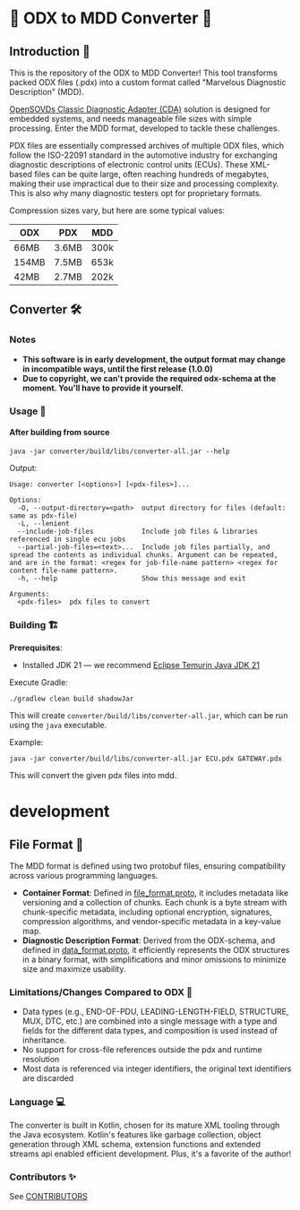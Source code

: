 # 🚗 ODX to MDD Converter 🚀

## Introduction 🌟

This is the repository of the ODX to MDD Converter! This tool transforms packed ODX files (.pdx) into a custom format called "Marvelous Diagnostic Description" (MDD).

[OpenSOVDs Classic Diagnostic Adapter (CDA)](https://github.com/eclipse-opensovd/classic-diagnostic-adapter) solution is designed for embedded systems, and needs manageable file sizes with simple processing. Enter the MDD format, developed to tackle these challenges.

PDX files are essentially compressed archives of multiple ODX files, which follow the ISO-22091 standard in the automotive industry for exchanging diagnostic descriptions of electronic control units (ECUs). These XML-based files can be quite large, often reaching hundreds of megabytes, making their use impractical due to their size and processing complexity. This is also why many diagnostic testers opt for proprietary formats.

Compression sizes vary, but here are some typical values:

| ODX   | PDX   | MDD  |
|-------|-------|------|
| 66MB  | 3.6MB | 300k |
| 154MB | 7.5MB | 653k |
| 42MB  | 2.7MB | 202k |

## Converter 🛠️

### Notes 
- __This software is in early development, the output format may change in incompatible ways, until the first release (1.0.0)__
- __Due to copyright, we can't provide the required odx-schema at the moment. You'll have to provide it yourself.__

### Usage 📜


#### After building from source

```shell
java -jar converter/build/libs/converter-all.jar --help
```

Output:
```
Usage: converter [<options>] [<pdx-files>]...

Options:
  -O, --output-directory=<path>  output directory for files (default: same as pdx-file)
  -L, --lenient
  --include-job-files            Include job files & libraries referenced in single ecu jobs
  --partial-job-files=<text>...  Include job files partially, and spread the contents as individual chunks. Argument can be repeated, and are in the format: <regex for job-file-name pattern> <regex for content file-name pattern>.
  -h, --help                     Show this message and exit

Arguments:
  <pdx-files>  pdx files to convert
```

### Building 🏗️

**Prerequisites**:
- Installed JDK 21 — we recommend [Eclipse Temurin Java JDK 21](https://adoptium.net/temurin/releases?version=21&os=any&arch=any)

Execute Gradle:
```shell
./gradlew clean build shadowJar
```
This will create `converter/build/libs/converter-all.jar`, which can be run using the `java` executable.

Example:
```shell
java -jar converter/build/libs/converter-all.jar ECU.pdx GATEWAY.pdx 
```

This will convert the given pdx files into mdd. 

# development

## File Format 📂

The MDD format is defined using two protobuf files, ensuring compatibility across various programming languages.

- **Container Format**: Defined in [file_format.proto](database/src/main/proto/file_format.proto), it includes metadata like versioning and a collection of chunks. Each chunk is a byte stream with chunk-specific metadata, including optional encryption, signatures, compression algorithms, and vendor-specific metadata in a key-value map.
- **Diagnostic Description Format**: Derived from the ODX-schema, and defined in [data_format.proto](database/src/main/proto/diagnostic_description.proto), it efficiently represents the ODX structures in a binary format, with simplifications and minor omissions to minimize size and maximize usability.

### Limitations/Changes Compared to ODX 🚧

- Data types (e.g., END-OF-PDU, LEADING-LENGTH-FIELD, STRUCTURE, MUX, DTC, etc.) are combined into a single message with a type and fields for the different data types, and composition is used instead of inheritance.
- No support for cross-file references outside the pdx and runtime resolution
- Most data is referenced via integer identifiers, the original text identifiers are discarded

### Language 💻

The converter is built in Kotlin, chosen for its mature XML tooling through the Java ecosystem. Kotlin's features like garbage collection, object generation through XML schema, extension functions and extended streams api enabled efficient development. Plus, it's a favorite of the author!

### Contributors ✨
See [CONTRIBUTORS](CONTRIBUTORS)